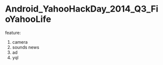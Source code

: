 Android_YahooHackDay_2014_Q3_FioYahooLife
=====================
feature:
1. camera
2. sounds news
3. ad
4. yql
